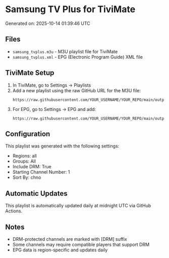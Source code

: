 # Samsung TV Plus for TiviMate

Generated on: 2025-10-14 01:39:46 UTC

## Files

- `samsung_tvplus.m3u` - M3U playlist file for TiviMate
- `samsung_tvplus.xml` - EPG (Electronic Program Guide) XML file

## TiviMate Setup

1. In TiviMate, go to Settings → Playlists
2. Add a new playlist using the raw GitHub URL for the M3U file:
   ```
   https://raw.githubusercontent.com/YOUR_USERNAME/YOUR_REPO/main/output/samsung_tvplus.m3u
   ```
3. For EPG, go to Settings → EPG and add:
   ```
   https://raw.githubusercontent.com/YOUR_USERNAME/YOUR_REPO/main/output/samsung_tvplus.xml
   ```

## Configuration

This playlist was generated with the following settings:
- Regions: all
- Groups: All
- Include DRM: True
- Starting Channel Number: 1
- Sort By: chno

## Automatic Updates

This playlist is automatically updated daily at midnight UTC via GitHub Actions.

## Notes

- DRM-protected channels are marked with [DRM] suffix
- Some channels may require compatible players that support DRM
- EPG data is region-specific and updates daily
